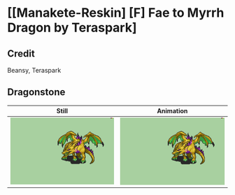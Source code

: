 # [\[Manakete-Reskin\] \[F\] Fae to Myrrh Dragon by Teraspark]

## Credit

Beansy, Teraspark

## Dragonstone

| Still | Animation |
| :---: | :-------: |
| ![Dragonstone still](./Dragonstone_000.png) | ![Dragonstone animation](./Dragonstone.gif) |
